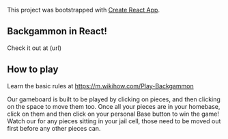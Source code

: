 This project was bootstrapped with [Create React App](https://github.com/facebook/create-react-app).

## Backgammon in React!

Check it out at (url)

## How to play

Learn the basic rules at https://m.wikihow.com/Play-Backgammon

Our gameboard is built to be played by clicking on pieces, and then clicking on the space to move them too. Once all your pieces are in your homebase, click on them and then click on your personal Base button to win the game! Watch our for any pieces sitting in your jail cell, those need to be moved out first before any other pieces can.
